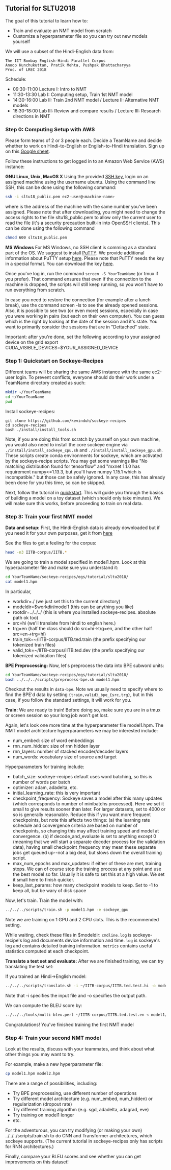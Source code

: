 ## Tutorial for SLTU2018

The goal of this tutorial to learn how to:
* Train and evaluate an NMT model from scratch
* Customize a hyperparameter file so you can try out new models yourself

We will use a subset of the Hindi-English data from:

```
The IIT Bombay English-Hindi Parallel Corpus
Anoop Kunchukuttan, Pratik Mehta, Pushpak Bhattacharyya
Proc. of LREC 2018
```

Schedule:
* 09:30-11:00 Lecture I: Intro to NMT
* 11:30-13:30 Lab I: Computing setup, Train 1st NMT model
* 14:30-16:00 Lab II: Train 2nd NMT model / Lecture II: Alternative NMT models
* 16:30-18:00 Lab III: Review and compare results / Lecture III: Research directions in NMT

### Step 0: Computing Setup with AWS

Please form teams of 2 or 3 people each. 
Decide a TeamName and decide whether to work on Hindi-to-English or English-to-Hindi translation. Sign up on this [Google sheet](https://docs.google.com/spreadsheets/d/1nQDbDsY_LlkIEvkrJ0-niqpH8aZW3BS5E-pT7f_jMLs/edit?usp=sharing).


Follow these instructions to get logged in to an 
Amazon Web Service (AWS) instance:

<b>GNU Linux, Unix, MacOS X</b>
Using the provided [SSH key](), login on an assigned machine using the username ubuntu. Using the command line SSH, this can be done using the following command:
   
```bash
ssh -i sltu18_public.pem ec2-user@<machine-name>
```

where <machine-name> is the address of the machine with the same number you've been assigned. Please note that after downloading, you might need to change the access rights to the file sltu18_public.pem to allow only the current user to read the file (it's a security precaution built-in into OpenSSH clients). This can be done using the following command

```bash
chmod 600 sltu18_public.pem
```

<b>MS Windows</b>
For MS Windows, no SSH client is comming as a standard part of the OS. We suggest to install [PuTTY](http://www.chiark.greenend.org.uk/~sgtatham/putty/). We provide additional information about PuTTY setup [here](http://kaldi-asr.org/tutorials/sltu18/sltu18-putty.html). Please note that PuTTY needs the key in a special format. You can download the key [here]().

Once you've log in, run the command `screen -S YourTeamName` (or tmux if you prefer). That command ensures that even if the connection to the machine is dropped, the scripts will still keep running, so you won't have to run everything from scratch.

In case you need to restore the connection (for example after a lunch break), use the command screen -ls to see the already opened sessions. Also, it is possible to see two (or even more) sessions, especially in case you were working in pairs (but each on their own computer). You can guess which is the right by looking at the date of the session and it's state. You want to primarily consider the sessions that are in "Dettached" state.

Important: after you're done, set the following according to your assigned device on the grid
export CUDA_VISIBLE_DEVICES=$YOUR_ASSIGNED_DEVICE

### Step 1: Quickstart on Sockeye-Recipes

Different teams will be sharing the same AWS instance with the same ec2-user login. To prevent conflicts, everyone should do their work under a TeamName directory created as such: 

```bash
mkdir ~/YourTeamName
cd ~/YourTeamName
pwd
```

Install sockeye-recipes:

```
git clone https://github.com/kevinduh/sockeye-recipes
cd sockeye-recipes
bash ./install/install_tools.sh
```

Note, if you are doing this from scratch by yourself on your own machine, you would also need to install the core sockeye engine via `./install/install_sockeye_cpu.sh` and `./install/install_sockeye_gpu.sh`. These scripts create conda environments for sockeye, which are activated by the sockeye-recipe scripts. You may get some warnings like "No matching distribution found for tensorflow" and "mxnet 1.1.0 has requirement numpy<=1.13.3, but you'll have numpy 1.15.1 which is incompatible." but those can be safely ignored. In any case, this has already been done for you this time, so can be skipped.

Next, follow the tutorial in [quickstart](../../quickstart/).
This will guide you through the basics of building a model on a toy dataset (which should only take minutes). We will make sure this works, before proceeding to train on real data. 

### Step 3: Train your first NMT model

<b>Data and setup:</b> First, the Hindi-English data is already downloaded 
but if you need it for your own purposes, get it from [here](http://www.cs.jhu.edu/~kevinduh/t/sltu2018/IITB-corpus.tgz)

See the files to get a feeling for the corpus: 
```bash
head -n3 IITB-corpus/IITB.*
```

We are going to train a model specified in model1.hpm. Look at this hyperparameter file and make sure you understand it: 
```bash
cd YourTeamName/sockeye-recipes/egs/tutorial/sltu2018/
cat model1.hpm
```

In particular, 
* workdir=./ (we just set this to the current directory)
* modeldir=$workdir/model1 (this can be anything you like)
* rootdir=../../../ (this is where you installed sockeye-recipes. absolute path ok too)
* src=hi (we'll translate from hindi to english here.)
* trg=en (half the class should do src=hi->trg=en, and the other half src=en->trg=hi)
* train_tok=~/IITB-corpus/IITB.ted.train (the prefix specifying our tokenized train files)
* valid_tok=~/IITB-corpus/IITB.ted.dev (the prefix specifying our tokenized validation files)

<b>BPE Preprocessing:</b> Now, let's preprocess the data into BPE subword units:

```bash
cd YourTeamName/sockeye-recipes/egs/tutorial/sltu2018/
bash ../../../scripts/preprocess-bpe.sh model1.hpm
```

Checkout the results in `data-bpe`.
Note we usually need to specify where to find the BPE'd data by setting `{train,valid}_bpe_{src,trg}`, but in this case, if you follow the standard settings, it will work for you. 

<b>Train:</b> We are ready to train! Before doing so, make sure you are in a tmux or screen session so your long job won't get lost. 

Again, let's look one more time at the hyperparameter file model1.hpm. The NMT model architecture hyperparameters we may be interested include:

* num_embed: size of word embeddings
* rnn_num_hidden: size of rnn hidden layer
* rnn_layers: number of stacked encoder/decoder layers
* num_words: vocabulary size of source and target

Hyperparameters for training include: 
* batch_size: sockeye-recipes default uses word batching, so this is number of words per batch
* optimizer: adam, adadelta, etc.
* initial_learning_rate: this is very important
* checkpoint_frequency: Sockeye saves a model after this many updates (which corresponds to number of minibatchs processed). Here we set it small to give results sooner than later. For larger datasets, set to 4000 or so is generally reasonable. Reduce this if you want more frequent checkpoints, but note this affects two things: (a) the learning rate schedule and convergence criteria are based on number of checkpoints, so changing this may affect training speed and model at convergence. (b) if decode_and_evaluate is set to anything except 0 (meaning that we will start a separate decoder process for the validation data), having small checkpoint_frequency may mean these separate jobs get queued up--not a big deal, but slows down the overall training script. 
* max_num_epochs and max_updates: if either of these are met, training stops. We can of course stop the training process at any point and use the best model so far. Usually it is safe to set this at a high value. We set it small here to finish quicker. 
* keep_last_params: how many checkpoint models to keep. Set to -1 to keep all, but be wary of disk space

Now, let's train. 
Train the model with:
```bash
../../../scripts/train.sh -p model1.hpm -e sockeye_gpu
```

Note we are training on 1 GPU and 2 CPU slots. This is the recommended setting. 

While waiting, check these files in $modeldir: `cmdline.log` is sockeye-recipe's log and documents device information and time. `log` is sockeye's log and contains detailed training information. `metrics` contains useful statistics computed at each checkpoint. 

<b>Translate a test set and evaluate:</b> After we are finished training, we can try translating the test set: 

If you trained an Hindi->English model:
```bash
../../../scripts/translate.sh -i ~/IITB-corpus/IITB.ted.test.hi -o model1/IITB.ted.test.en.1best -p model1.hpm -e sockeye_gpu
```

Note that -i specifies the input file and -o specifies the output path.

We can compute the BLEU score by:
```bash
../../../tools/multi-bleu.perl ~/IITB-corpus/IITB.ted.test.en < model1/IITB.ted.test.en.1best
```

Congratulations! You've finished training the first NMT model

### Step 4: Train your second NMT model

Look at the results, discuss with your teammates, and think about what other things you may want to try. 

For example, make a new hyperparameter file: 
```bash
cp model1.hpm model2.hpm
```

There are a range of possibilities, including:
- Try BPE preprocessing, use different number of operations
- Try different model architecture (e.g. num_embed, num_hidden) or regularization (dropout rate)
- Try different training algorithm (e.g. sgd, adadelta, adagrad, eve)
- Try training on model1 longer
- etc.

For the adventurous, you can try modifying (or making your own) ../../../scripts/train.sh 
to do CNN and Transformer architectures, which sockeye supports.
(The current tutorial in sockeye-recipes only has scripts for RNN architectures.)

Finally, compare your BLEU scores and see whether you can get improvements on this dataset!

